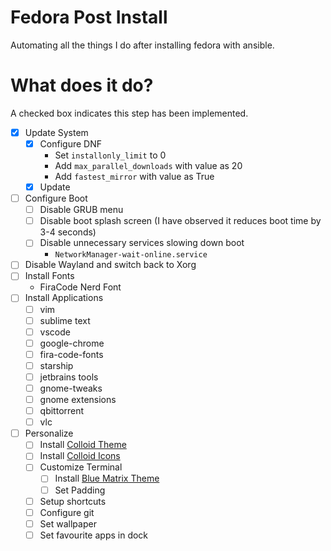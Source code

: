 # Fedora Post Install

Automating all the things I do after installing fedora with ansible.

# What does it do?

A checked box indicates this step has been implemented.

- [x] Update System
    - [x] Configure DNF
        - Set `installonly_limit` to 0
        - Add `max_parallel_downloads` with value as 20
        - Add `fastest_mirror` with value as True
    - [x] Update
- [ ] Configure Boot
    - [ ] Disable GRUB menu
    - [ ] Disable boot splash screen (I have observed it reduces boot time by 3-4 seconds)
    - [ ] Disable unnecessary services slowing down boot
        - `NetworkManager-wait-online.service`
- [ ] Disable Wayland and switch back to Xorg
- [ ] Install Fonts
    - FiraCode Nerd Font
- [ ] Install Applications
    - [ ] vim
    - [ ] sublime text
    - [ ] vscode
    - [ ] google-chrome
    - [ ] fira-code-fonts
    - [ ] starship
    - [ ] jetbrains tools
    - [ ] gnome-tweaks
    - [ ] gnome extensions
    - [ ] qbittorrent
    - [ ] vlc
- [ ] Personalize
    - [ ] Install [Colloid Theme](https://github.com/vinceliuice/Colloid-gtk-theme)
    - [ ] Install [Colloid Icons](https://github.com/vinceliuice/Colloid-icon-theme)
    - [ ] Customize Terminal
        - [ ] Install [Blue Matrix Theme](https://windowsterminalthemes.dev/?theme=Blue%20Matrix)
        - [ ] Set Padding
    - [ ] Setup shortcuts
    - [ ] Configure git
    - [ ] Set wallpaper
    - [ ] Set favourite apps in dock
